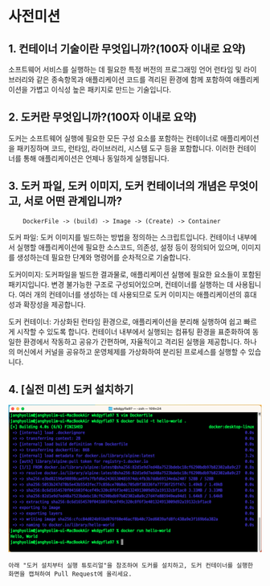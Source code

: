 # 사전미션
## 1. 컨테이너 기술이란 무엇입니까?(100자 이내로 요약)
소프트웨어 서비스를 실행하는 데 필요한 특정 버전의 프로그래밍 언어 런타임 및 라이브러리와 같은 종속항목과 애플리케이션 코드를 격리된 환경에 함께 포함하여 애플리케이션을 가볍고 이식성 높은 패키지로 만드는 기술입니다.


## 2. 도커란 무엇입니까?(100자 이내로 요약)
도커는 소프트웨어 실행에 필요한 모든 구성 요소를 포함하는 컨테이너로 애플리케이션을 패키징하며 코드, 런타임, 라이브러리, 시스템 도구 등을 포함합니다. 이러한 컨테이너를 통해 애플리케이션은 언제나 동일하게 실행됩니다.

## 3. 도커 파일, 도커 이미지, 도커 컨테이너의 개념은 무엇이고, 서로 어떤 관계입니까?
```
    DockerFile -> (build) -> Image -> (Create) -> Container
```
도커 파일: 도커 이미지를 빌드하는 방법을 정의하는 스크립트입니다. 컨테이너 내부에서 실행할 애플리케이션에 필요한 소스코드, 의존성, 설정 등이 정의되어 있으며, 이미지를 생성하는데 필요한 단계와 명령어를 순차적으로 기술합니다.

도커이미지: 도커파일을 빌드한 결과물로, 애플리케이션 실행에 필요한 요소들이 포함된 패키지입니다. 변경 불가능한 구조로 구성되어있으며, 컨테이너를 실행하는 데 사용됩니다. 여러 개의 컨테이너를 생성하는 데 사용되므로 도커 이미지는 애플리케이션의 휴대성과 확장성을 제공합니다.

도커 컨테이너: 가상화된 런타임 환경으로, 애플리케이션을 분리해 실행하여 쉽고 빠르게 시작할 수 있도록 합니다. 컨테이너 내부에서 실행되는 컴퓨팅 환경을 표준화하여 동일한 환경에서 작동하고 공유가 간편하며, 자율적이고 격리된 실행을 제공합니다. 하나의 머신에서 커널을 공유하고 운영체제를 가상화하여 분리된 프로세스를 실행할 수 있습니다.

## 4. [실전 미션] 도커 설치하기
![실전미션](./실전미션.png)
```
아래 "도커 설치부터 실행 튜토리얼"을 참조하여 도커를 설치하고, 도커 컨테이너를 실행한 화면을 캡쳐하여 Pull Request에 올리세요.
```